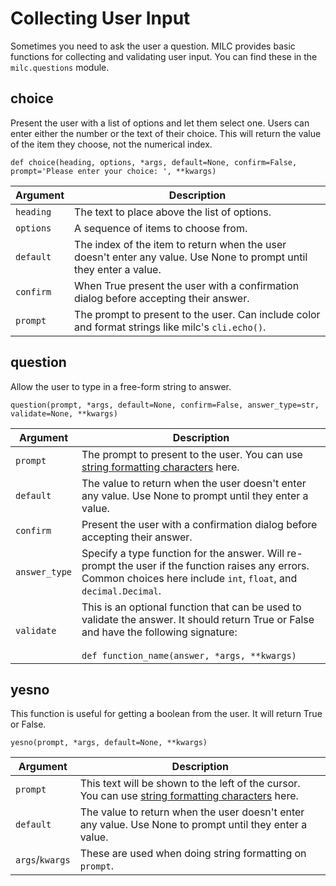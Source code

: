 # Collecting User Input

Sometimes you need to ask the user a question. MILC provides basic functions for collecting and validating user input. You can find these in the `milc.questions` module.

## choice

Present the user with a list of options and let them select one. Users can enter either the number or the text of their choice. This will return the value of the item they choose, not the numerical index.

    def choice(heading, options, *args, default=None, confirm=False, prompt='Please enter your choice: ', **kwargs)

| Argument | Description |
|----------|-------------|
| `heading` | The text to place above the list of options. |
| `options` | A sequence of items to choose from. |
| `default` | The index of the item to return when the user doesn't enter any value. Use None to prompt until they enter a value. |
| `confirm` | When True present the user with a confirmation dialog before accepting their answer. |
| `prompt` | The prompt to present to the user. Can include color and format strings like milc's `cli.echo()`. |

## question

Allow the user to type in a free-form string to answer.

    question(prompt, *args, default=None, confirm=False, answer_type=str, validate=None, **kwargs)

| Argument | Description |
|----------|-------------|
| `prompt` | The prompt to present to the user. You can use [string formatting characters](https://docs.python.org/3/library/stdtypes.html#printf-style-string-formatting) here. |
| `default` | The value to return when the user doesn't enter any value. Use None to prompt until they enter a value. |
| `confirm` | Present the user with a confirmation dialog before accepting their answer. |
| `answer_type` | Specify a type function for the answer. Will re-prompt the user if the function raises any errors. Common choices here include `int`, `float`, and `decimal.Decimal`. |
| `validate` | This is an optional function that can be used to validate the answer. It should return True or False and have the following signature: <br><br>`def function_name(answer, *args, **kwargs)` |

## yesno

This function is useful for getting a boolean from the user. It will return True or False.

    yesno(prompt, *args, default=None, **kwargs)

| Argument | Description |
|----------|-------------|
| `prompt` | This text will be shown to the left of the cursor. You can use [string formatting characters](https://docs.python.org/3/library/stdtypes.html#printf-style-string-formatting) here.
| `default` | The value to return when the user doesn't enter any value. Use None to prompt until they enter a value.
| `args`/`kwargs` | These are used when doing string formatting on `prompt`.

